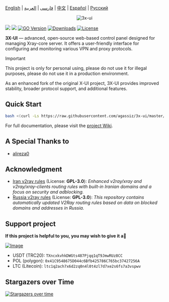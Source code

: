 [English](/README.md) | [فارسی](/README.fa_IR.md) | [العربية](/README.ar_EG.md) |  [中文](/README.zh_CN.md) | [Español](/README.es_ES.md) | [Русский](/README.ru_RU.md)

<p align="center">
  <picture>
    <source media="(prefers-color-scheme: dark)" srcset="./media/3x-ui-dark.png">
    <img alt="3x-ui" src="./media/3x-ui-light.png">
  </picture>
</p>

[![](https://img.shields.io/github/v/release/agassiz/3x-ui.svg?style=for-the-badge)](https://github.com/agassiz/3x-ui/releases)
[![](https://img.shields.io/github/actions/workflow/status/agassiz/3x-ui/release.yml.svg?style=for-the-badge)](https://github.com/agassiz/3x-ui/actions)
[![GO Version](https://img.shields.io/github/go-mod/go-version/agassiz/3x-ui.svg?style=for-the-badge)](#)
[![Downloads](https://img.shields.io/github/downloads/agassiz/3x-ui/total.svg?style=for-the-badge)](https://github.com/agassiz/3x-ui/releases/latest)
[![License](https://img.shields.io/badge/license-GPL%20V3-blue.svg?longCache=true&style=for-the-badge)](https://www.gnu.org/licenses/gpl-3.0.en.html)

**3X-UI** — advanced, open-source web-based control panel designed for managing Xray-core server. It offers a user-friendly interface for configuring and monitoring various VPN and proxy protocols.

> [!IMPORTANT]
> This project is only for personal using, please do not use it for illegal purposes, please do not use it in a production environment.

As an enhanced fork of the original X-UI project, 3X-UI provides improved stability, broader protocol support, and additional features.

## Quick Start

```bash
bash <(curl -Ls https://raw.githubusercontent.com/agassiz/3x-ui/master/install.sh)
```

For full documentation, please visit the [project Wiki](https://github.com/agassiz/3x-ui/wiki).

## A Special Thanks to

- [alireza0](https://github.com/alireza0/)

## Acknowledgment

- [Iran v2ray rules](https://github.com/chocolate4u/Iran-v2ray-rules) (License: **GPL-3.0**): _Enhanced v2ray/xray and v2ray/xray-clients routing rules with built-in Iranian domains and a focus on security and adblocking._
- [Russia v2ray rules](https://github.com/runetfreedom/russia-v2ray-rules-dat) (License: **GPL-3.0**): _This repository contains automatically updated V2Ray routing rules based on data on blocked domains and addresses in Russia._

## Support project

**If this project is helpful to you, you may wish to give it a**:star2:

<p align="left">
  <a href="https://buymeacoffee.com/agassiz" target="_blank">
    <img src="./media/buymeacoffe.png" alt="Image">
  </a>
</p>

- USDT (TRC20): `TXncxkvhkDWGts487Pjqq1qT9JmwRUz8CC`
- POL (polygon): `0x41C9548675D044c6Bfb425786C765bc37427256A`
- LTC (Litecoin): `ltc1q2ach7x6d2zq0n4l0t4zl7d7xe2s6fs7a3vspwv`

## Stargazers over Time

[![Stargazers over time](https://starchart.cc/agassiz/3x-ui.svg?variant=adaptive)](https://starchart.cc/agassiz/3x-ui)
